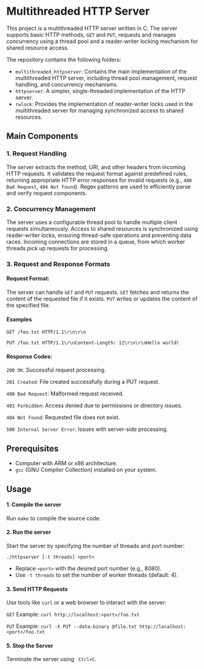 # Multithreaded HTTP Server

This project is a multithreaded HTTP server written in C. The server supports basic HTTP methods, ```GET``` and ```PUT```, requests and manages concurrency using a thread pool and a reader-writer locking mechanism for shared resource access.

The repository contains the following folders:

* ```multithreaded_httpserver```: Contains the main implementation of the multithreaded HTTP server, including thread pool management, request handling, and concurrency mechanisms.
* ```httpserver```: A simpler, single-threaded implementation of the HTTP server.
* ```rwlock```: Provides the implementation of reader-writer locks used in the multithreaded server for managing synchronized access to shared resources.

## Main Components

### 1. Request Handling
The server extracts the method, URI, and other headers from incoming HTTP requests. It validates the request format against predefined rules, returning appropriate HTTP error responses for invalid requests (e.g., ```400 Bad Request```, ```404 Not Found```). Regex patterns are used to efficiently parse and verify request components.

### 2. Concurrency Management

The server uses a configurable thread pool to handle multiple client requests simultaneously. Access to shared resources is synchronized using reader-writer locks, ensuring thread-safe operations and preventing data races. Incoming connections are stored in a queue, from which worker threads pick up requests for processing.

### 3. Request and Response Formats

#### Request Format:

The server can handle ```GET``` and ```PUT``` requests. ```GET``` fetches and returns the content of the requested file if it exists. ```PUT``` writes or updates the content of the specified file.

#### Examples
```
GET /foo.txt HTTP/1.1\r\n\r\n
```
```
PUT /foo.txt HTTP/1.1\r\nContent-Length: 12\r\n\r\nHello world!
```
#### Response Codes:
```200 OK```: Successful request processing.

```201 Created```: File created successfully during a PUT request.

```400 Bad Request```: Malformed request received.

```403 Forbidden```: Access denied due to permissions or directory issues.

```404 Not Found```: Requested file does not exist.

```500 Internal Server Error```: Issues with server-side processing.

## Prerequisites
* Computer with ARM or x86 architecture.
* ```gcc``` (GNU Compiler Collection) installed on your system.

## Usage

#### 1. Compile the server
Run ```make``` to compile the source code.

#### 2. Run the server 
Start the server by specifying the number of threads and port number:
```
./httpserver [-t threads] <port> 
```
* Replace ```<port>``` with the desired port number (e.g., 8080).
* Use ```-t threads``` to set the number of worker threads (default: 4).

#### 3. Send HTTP Requests

Use tools like ```curl``` or a web browser to interact with the server:

```GET``` Example:  ```curl http://localhost:<port>/foo.txt```

```PUT``` Example:  ```curl -X PUT --data-binary @file.txt http://localhost:<port>/foo.txt```

#### 5. Stop the Server
Terminate the server using ``` Ctrl+C```.



